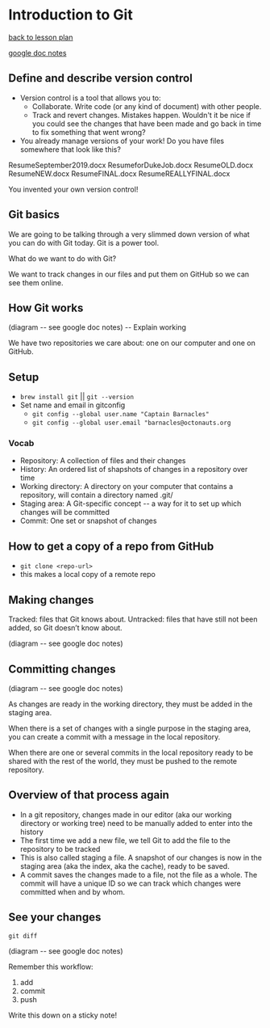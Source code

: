 # Introduction to Git

[back to lesson plan](lesson.md)

[google doc notes](https://docs.google.com/document/d/11IFPfm2XsAa-IjxsesM0gYZl_IkqgF77M8MXKVubqOA/edit?usp=sharing)

## Define and describe version control

- Version control is a tool that allows you to:
  - Collaborate. Write code (or any kind of document) with other people.
  - Track and revert changes. Mistakes happen. Wouldn't it be nice if you could see the changes that have been made and go back in time to fix something that went wrong?
- You already manage versions of your work!
  Do you have files somewhere that look like this?

Resume­September2019.docx
Resume­for­Duke­Job.docx
ResumeOLD.docx
ResumeNEW.docx
ResumeFINAL.docx
ResumeREALLYFINAL.docx

You invented your own version control!

## Git basics

We are going to be talking through a very slimmed down version of what you can do with Git today. Git is a power tool.

What do we want to do with Git?

We want to track changes in our files and put them on GitHub so we can see them online.

## How Git works

(diagram -- see google doc notes)
-- Explain working

We have two repositories we care about: one on our computer and one on GitHub.

## Setup

- `brew install git` || `git --version`
- Set name and email in gitconfig
  - `git config --global user.name "Captain Barnacles"`
  - `git config --global user.email "barnacles@octonauts.org`

### Vocab

- Repository: A collection of files and their changes
- History: An ordered list of shapshots of changes in a repository over time
- Working directory: A directory on your computer that contains a repository, will contain a directory named .git/
- Staging area: A Git-specific concept -- a way for it to set up which changes will be committed
- Commit: One set or snapshot of changes

## How to get a copy of a repo from GitHub

- `git clone <repo-url>`
- this makes a local copy of a remote repo

## Making changes

Tracked: files that Git knows about.
Untracked: files that have still not been added, so Git doesn’t know about.

(diagram -- see google doc notes)

## Committing changes

(diagram -- see google doc notes)

As changes are ready in the working directory, they must be added in the staging area.

When there is a set of changes with a single purpose in the staging area, you can create a commit with a message in the local repository.

When there are one or several commits in the local repository ready to be shared with the rest of the world, they must be pushed to the remote repository.

## Overview of that process again

- In a git repository, changes made in our editor (aka our working directory or working tree) need to be manually added to enter into the history
- The first time we add a new file, we tell Git to add the file to the repository to be tracked
- This is also called staging a file. A snapshot of our changes is now in the staging area (aka the index, aka the cache), ready to be saved.
- A commit saves the changes made to a file, not the file as a whole. The commit will have a unique ID so we can track which changes were committed when and by whom.

## See your changes

`git diff`

(diagram -- see google doc notes)

Remember this workflow:

1. add
2. commit
3. push

Write this down on a sticky note!

